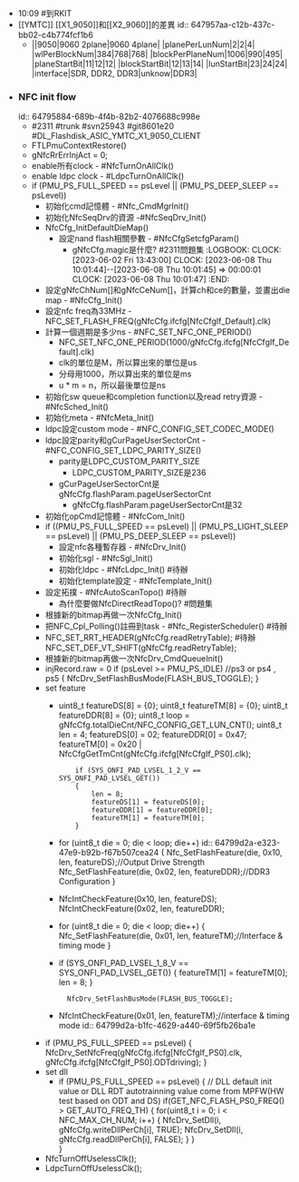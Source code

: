 - 10:09 #到RKIT
- [[YMTC]] [[X1_9050]]和[[X2_9060]]的差異
  id:: 647957aa-c12b-437c-bb02-c4b774fcf1b6
	- ||9050|9060 2plane|9060 4plane|
	  |planePerLunNum|2|2|4|
	  |wlPerBlockNum|384|768|768|
	  |blockPerPlaneNum|1006|990|495|
	  |planeStartBit|11|12|12|
	  |blockStartBit|12|13|14|
	  |lunStartBit|23|24|24|
	  |interface|SDR, DDR2, DDR3|unknow|DDR3|
- ### NFC init flow
  id:: 64795884-689b-4f4b-82b2-4076688c998e
	- #2311 #trunk #svn25943 #git8601e20 #DL_Flashdisk_ASIC_YMTC_X1_9050_CLIENT
	- FTLPmuContextRestore()
	- gNfcRrErrInjAct = 0;
	- enable所有clock - #NfcTurnOnAllClk()
	- enable ldpc clock - #LdpcTurnOnAllClk()
	- if (PMU_PS_FULL_SPEED == psLevel || (PMU_PS_DEEP_SLEEP == psLevel))
		- 初始化cmd記憶體 - #Nfc_CmdMgrInit()
		- 初始化NfcSeqDrv的資源 -#NfcSeqDrv_Init()
		- NfcCfg_InitDefaultDieMap()
			- 設定nand flash相關參數 - #NfcCfgSetcfgParam()
				- gNfcCfg.magic是什麼? #2311問題集
				  :LOGBOOK:
				  CLOCK: [2023-06-02 Fri 13:43:00]
				  CLOCK: [2023-06-08 Thu 10:01:44]--[2023-06-08 Thu 10:01:45] =>  00:00:01
				  CLOCK: [2023-06-08 Thu 10:01:47]
				  :END:
		- 設定gNfcChNum[]和gNfcCeNum[]，計算ch和ce的數量，並畫出die map - #NfcCfg_Init()
		- 設定nfc freq為33MHz - NFC_SET_FLASH_FREQ(gNfcCfg.ifcfg[NfcCfgIf_Default].clk)
		- 計算一個週期是多少ns - #NFC_SET_NFC_ONE_PERIOD()
			- NFC_SET_NFC_ONE_PERIOD(1000/gNfcCfg.ifcfg[NfcCfgIf_Default].clk)
			- clk的單位是M，所以算出來的單位是us
			- 分母用1000，所以算出來的單位是ms
			- u * m = n，所以最後單位是ns
		- 初始化sw queue和completion function以及read retry資源 - #NfcSched_Init()
		- 初始化meta - #NfcMeta_Init()
		- ldpc設定custom mode - #NFC_CONFIG_SET_CODEC_MODE()
		- ldpc設定parity和gCurPageUserSectorCnt - #NFC_CONFIG_SET_LDPC_PARITY_SIZE()
			- parity是LDPC_CUSTOM_PARITY_SIZE
				- LDPC_CUSTOM_PARITY_SIZE是236
			- gCurPageUserSectorCnt是gNfcCfg.flashParam.pageUserSectorCnt
				- gNfcCfg.flashParam.pageUserSectorCnt是32
		- 初始化opCmd記憶體 - #NfcCom_Init()
		- if ((PMU_PS_FULL_SPEED == psLevel) || (PMU_PS_LIGHT_SLEEP == psLevel) || (PMU_PS_DEEP_SLEEP == psLevel))
			- 設定nfc各種暫存器 - #NfcDrv_Init()
			- 初始化sgl - #NfcSgl_Init()
			- 初始化ldpc - #NfcLdpc_Init() #待辦
			- 初始化template設定 - #NfcTemplate_Init()
		- 設定拓撲 - #NfcAutoScanTopo() #待辦
			- 為什麼要做NfcDirectReadTopo()? #問題集
		- 根據新的bitmap再做一次NfcCfg_Init()
		- 把NFC_Cpl_Polling()註冊到task - #Nfc_RegisterScheduler() #待辦
		- NFC_SET_RRT_HEADER(gNfcCfg.readRetryTable);  #待辦
		      NFC_SET_DEF_VT_SHIFT(gNfcCfg.readRetryTable);
		- 根據新的bitmap再做一次NfcDrv_CmdQueueInit()
		- injRecord.raw = 0
		  if (psLevel >= PMU_PS_IDLE) //ps3 or ps4 , ps5
		    {
		        NfcDrv_SetFlashBusMode(FLASH_BUS_TOGGLE);
		    }
		- set feature
			- uint8_t featureDS[8] = {0};
			          uint8_t featureTM[8] = {0};
			          uint8_t featureDDR[8] = {0};
			          uint8_t loop = gNfcCfg.totalDieCnt/NFC_CONFIG_GET_LUN_CNT();
			          uint8_t len = 4;
			  featureDS[0] = 02;
			  featureDDR[0] = 0x47;
			  featureTM[0] = 0x20 | NfcCfgGetTmCnt(gNfcCfg.ifcfg[NfcCfgIf_PS0].clk);
			  
			          if (SYS_ONFI_PAD_LVSEL_1_2_V == SYS_ONFI_PAD_LVSEL_GET())
			          {
			              len = 8;
			              featureDS[1] = featureDS[0];
			              featureDDR[1] = featureDDR[0];
			              featureTM[1] = featureTM[0];
			          }
			- for (uint8_t die = 0; die < loop; die++)
			  id:: 64799d2a-e323-47e9-b92b-f67b507cea24
			        {
			            Nfc_SetFlashFeature(die, 0x10, len, featureDS);//Output Drive Strength
			            Nfc_SetFlashFeature(die, 0x02, len, featureDDR);//DDR3 Configuration
			        }
			- NfcIntCheckFeature(0x10, len, featureDS);
			        NfcIntCheckFeature(0x02, len, featureDDR);
			- for (uint8_t die = 0; die < loop; die++)
			        {
			            Nfc_SetFlashFeature(die, 0x01, len, featureTM);//Interface & timing mode
			        }
			- if (SYS_ONFI_PAD_LVSEL_1_8_V == SYS_ONFI_PAD_LVSEL_GET())
			        {
			            featureTM[1] = featureTM[0];
			            len = 8;
			        }
			        
			        NfcDrv_SetFlashBusMode(FLASH_BUS_TOGGLE);
			- NfcIntCheckFeature(0x01, len, featureTM);//interface & timing mode
			  id:: 64799d2a-b1fc-4629-a440-69f5fb26ba1e
		- if (PMU_PS_FULL_SPEED == psLevel)
		      {
		          NfcDrv_SetNfcFreq(gNfcCfg.ifcfg[NfcCfgIf_PS0].clk, gNfcCfg.ifcfg[NfcCfgIf_PS0].ODTdriving);
		      }
		- set dll
			- if (PMU_PS_FULL_SPEED == psLevel)
			      {
			          // DLL default init value or DLL RDT autotrainning value come from MPFW(HW test based on ODT and DS)
			          if(GET_NFC_FLASH_PS0_FREQ() > GET_AUTO_FREQ_TH)
			          {
			              for(uint8_t i = 0; i < NFC_MAX_CH_NUM; i++)
			              {
			                  NfcDrv_SetDll(i, gNfcCfg.writeDllPerCh[i], TRUE);
			                  NfcDrv_SetDll(i, gNfcCfg.readDllPerCh[i], FALSE);
			              } 
			          }    
			      }
		- NfcTurnOffUselessClk();
		- LdpcTurnOffUselessClk();